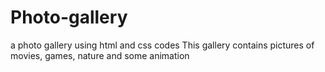 # Photo-gallery
a photo gallery using html and css codes
This gallery contains pictures of movies, games, nature and some animation
